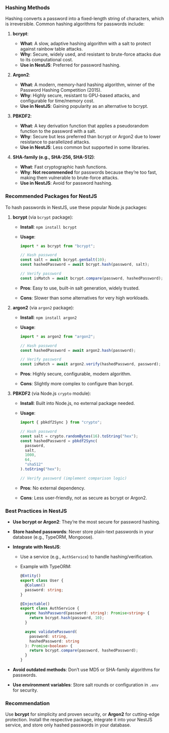### **Hashing Methods**

Hashing converts a password into a fixed-length string of characters, which is irreversible. Common hashing algorithms for passwords include:

1. **bcrypt**:

   - **What**: A slow, adaptive hashing algorithm with a salt to protect against rainbow table attacks.
   - **Why**: Secure, widely used, and resistant to brute-force attacks due to its computational cost.
   - **Use in NestJS**: Preferred for password hashing.

2. **Argon2**:

   - **What**: A modern, memory-hard hashing algorithm, winner of the Password Hashing Competition (2015).
   - **Why**: Highly secure, resistant to GPU-based attacks, and configurable for time/memory cost.
   - **Use in NestJS**: Gaining popularity as an alternative to bcrypt.

3. **PBKDF2**:

   - **What**: A key derivation function that applies a pseudorandom function to the password with a salt.
   - **Why**: Secure but less preferred than bcrypt or Argon2 due to lower resistance to parallelized attacks.
   - **Use in NestJS**: Less common but supported in some libraries.

4. **SHA-family (e.g., SHA-256, SHA-512)**:
   - **What**: Fast cryptographic hash functions.
   - **Why**: **Not recommended** for passwords because they’re too fast, making them vulnerable to brute-force attacks.
   - **Use in NestJS**: Avoid for password hashing.

### **Recommended Packages for NestJS**

To hash passwords in NestJS, use these popular Node.js packages:

1. **bcrypt** (via `bcrypt` package):

   - **Install**: `npm install bcrypt`
   - **Usage**:

     ```typescript
     import * as bcrypt from "bcrypt";

     // Hash password
     const salt = await bcrypt.genSalt(10);
     const hashedPassword = await bcrypt.hash(password, salt);

     // Verify password
     const isMatch = await bcrypt.compare(password, hashedPassword);
     ```

   - **Pros**: Easy to use, built-in salt generation, widely trusted.
   - **Cons**: Slower than some alternatives for very high workloads.

2. **argon2** (via `argon2` package):

   - **Install**: `npm install argon2`
   - **Usage**:

     ```typescript
     import * as argon2 from "argon2";

     // Hash password
     const hashedPassword = await argon2.hash(password);

     // Verify password
     const isMatch = await argon2.verify(hashedPassword, password);
     ```

   - **Pros**: Highly secure, configurable, modern algorithm.
   - **Cons**: Slightly more complex to configure than bcrypt.

3. **PBKDF2** (via Node.js `crypto` module):

   - **Install**: Built into Node.js, no external package needed.
   - **Usage**:

     ```typescript
     import { pbkdf2Sync } from "crypto";

     // Hash password
     const salt = crypto.randomBytes(16).toString("hex");
     const hashedPassword = pbkdf2Sync(
       password,
       salt,
       1000,
       64,
       "sha512"
     ).toString("hex");

     // Verify password (implement comparison logic)
     ```

   - **Pros**: No external dependency.
   - **Cons**: Less user-friendly, not as secure as bcrypt or Argon2.

### **Best Practices in NestJS**

- **Use bcrypt or Argon2**: They’re the most secure for password hashing.
- **Store hashed passwords**: Never store plain-text passwords in your database (e.g., TypeORM, Mongoose).
- **Integrate with NestJS**:

  - Use a service (e.g., `AuthService`) to handle hashing/verification.
  - Example with TypeORM:

    ```typescript
    @Entity()
    export class User {
      @Column()
      password: string;
    }

    @Injectable()
    export class AuthService {
      async hashPassword(password: string): Promise<string> {
        return bcrypt.hash(password, 10);
      }

      async validatePassword(
        password: string,
        hashedPassword: string
      ): Promise<boolean> {
        return bcrypt.compare(password, hashedPassword);
      }
    }
    ```

- **Avoid outdated methods**: Don’t use MD5 or SHA-family algorithms for passwords.
- **Use environment variables**: Store salt rounds or configuration in `.env` for security.

### **Recommendation**

Use **bcrypt** for simplicity and proven security, or **Argon2** for cutting-edge protection. Install the respective package, integrate it into your NestJS service, and store only hashed passwords in your database.
